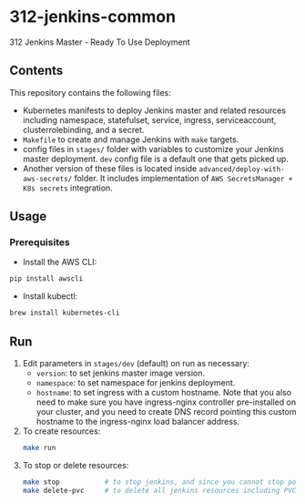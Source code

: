 # 312-jenkins-common
312 Jenkins Master - Ready To Use Deployment

## Contents
  This repository contains the following files:
  - Kubernetes manifests to deploy Jenkins master and related resources including namespace, statefulset, service, ingress, serviceaccount, clusterrolebinding, and a secret.
  - `Makefile` to create and manage Jenkins with `make` targets.
  - config files in `stages/` folder with variables to customize your Jenkins master deployment. `dev` config file is a default one that gets picked up.
  - Another version of these files is located inside `advanced/deploy-with-aws-secrets/` folder. It includes implementation of `AWS SecretsManager + K8s secrets` integration.

## Usage
### Prerequisites
   - Install the AWS CLI:
  ~~~bash
  pip install awscli
  ~~~
   - Install kubectl:
  ~~~bash
  brew install kubernetes-cli
  ~~~

## Run
  1. Edit parameters in `stages/dev` (default) on run as necessary:
      - `version`: to set jenkins master image version.
      - `namespace`: to set namespace for jenkins deployment.
      - `hostname`: to set ingress with a custom hostname. Note that you also need to make sure you have ingress-nginx controller pre-installed on your cluster, and you need to create DNS record pointing this custom hostname to the ingress-nginx load balancer address.
  2. To create resources:
      ~~~bash
      make run
      ~~~
  3. To stop or delete resources:
      ~~~bash
      make stop           # to stop jenkins, and since you cannot stop pods, this is essentially deleting jenkins k8s resources except for PVC that keeps build history.
      make delete-pvc     # to delete all jenkins resources including PVC
      ~~~
      
